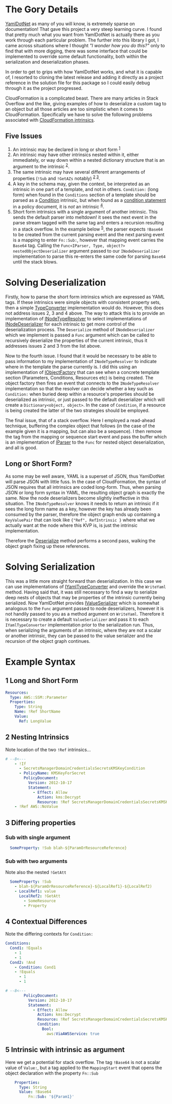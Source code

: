 # The Gory Details

[YamlDotNet](https://github.com/aaubry/YamlDotNet) as many of you will know, is extremely sparse on documentation! That gave this project a very steep learning curve. I found that pretty much what you want from YamlDotNet is actually there as you work through each particular problem. The further into this library I got, I came across situations where I thought _"I wonder how you do this?"_ only to find that with more digging, there was some interface that could be implemented to override some default functionality, both within the serialization and deserialization phases.

In order to get to grips with how YamlDotNet works, and what it is capable of, I resorted to cloning the latest release and adding it directly as a project reference in the solution file for this package so I could easily debug through it as the project progressed.

CloudFormation is a complicated beast. There are many articles in Stack Overflow and the like, giving examples of how to deserialize a custom tag to an object but all those articles are too simplistic when it comes to CloudFormation. Specifically we have to solve the following problems associated with [CloudFormation intrinsics](https://docs.aws.amazon.com/AWSCloudFormation/latest/UserGuide/intrinsic-function-reference.html).

## Five Issues

1. An intrinsic may be declared in long or short form <sup>[1](#1-long-and-short-form)</sup>
1. An intrinsic may have other intrinsics nested within it, either immediately, or way down within a nested dictionary structure that is an argument to the intrinsic <sup>[2](#2-nesting-intrinsics)</sup>.
1. The same intrinsic may have several different arrangements of properties (`!Sub` and `!GetAZs` notably) <sup>[2](#2-nesting-intrinsics) [3](#3-differing-properties)</sup>.
1. A key in the schema may, given the context, be interpreted as an intrinsic in one part of a template, and not in others. `Condition:` (long form) when found in the `Conditions` section of a template should be parsed as a [Condition](https://docs.aws.amazon.com/AWSCloudFormation/latest/UserGuide/intrinsic-function-reference-condition.html) intrinsic, but when found as a [condition statement](https://docs.aws.amazon.com/IAM/latest/UserGuide/reference_policies_elements_condition.html) in a policy document, it is _not_ an intrinsic <sup>[4](#4-contextual-differences)</sup>.
5. Short form intrinsics with a single argument of another intrinsic. This sends the default parser into meltdown! it sees the next event in the parse stream tagged with the same tag and enters a recursion resulting in a stack overflow. In the example below <sup>[5](#5-intrinsic-with-intrinsic-as-argument)</sup>, the parser expects `!Base64` to be created from the current parsing event and the next parsing event is a mapping to enter `Fn::Sub:`, however that mapping event carries the `Base64` tag. Calling the `Func<IParser, Type, object?> nestedObjectDeserializer` argument passed to our `INodeDeserializer` implementation to parse this re-enters the same code for parsing `Base64` until the stack blows.

# Solving Deserialization

Firstly, how to parse the short form intrinsics which are expressed as YAML tags. If these intrinsics were simple objects with consistent property sets, then a simple [TypeConverter](https://www.google.com/search?q=yamldotnet+type+converter) implementation would do. However, this does not address issues 2, 3 and 4 above. The way to attack this is to provide an implementation of [INodeTypeResolver](https://github.com/aaubry/YamlDotNet/blob/master/YamlDotNet/Serialization/INodeTypeResolver.cs) to select implementations of [INodeDeserializer](https://github.com/aaubry/YamlDotNet/blob/master/YamlDotNet/Serialization/INodeDeserializer.cs) for each intrinsic to get more control of the deserialization process. The `Deserialize` method of `INodeDeserializer` which we implement is passed a `Func` argument which can be called to recursively deserialize the properties of the current intrinsic, thus it addresses issues 2 and 3 from the list above.

Now to the fourth issue. I found that it would be necessary to be able to pass information to my implementation of `INodeTypeResolver` to indicate where in the template the parse currently is. I did this using an implementation of [IObjectFactory](https://github.com/aaubry/YamlDotNet/blob/master/YamlDotNet/Serialization/IObjectFactory.cs) that can see when a concrete template section (Parameters, Conditions, Resources etc) is being created. The object factory then fires an event that connects to the `INodeTypeResolver` implementation so that the resolver can decide whether a key such as `Condition:` when buried deep within a resource's properties should be deserialized as intrinsic, or just passed to the default deserializer which will create a `Dictionary<object, object>`. In the case of `Condition`, if a resource is being created the latter of the two strategies should be employed.

The final issue, that of a stack overflow. Here I employed a read-ahead technique, buffering the complex object that follows (in the case of the example given it is a mapping, but can also be a sequence). I then remove the tag from the mapping or sequence start event and pass the buffer which is an implementation of [IParser](https://github.com/aaubry/YamlDotNet/blob/master/YamlDotNet/Core/IParser.cs) to the `Func` for nested object deserialization, and all is good.

## Long or Short Form?

As some may be well aware, YAML is a superset of JSON, thus YamlDotNet will parse JSON with little fuss. In the case of CloudFormation, the syntax of JSON requires that all intrinsics are coded long-form. Thus, when parsing JSON or long form syntax in YAML, the resulting object graph is exactly the same. Now the node deserializers become slightly ineffective in this situation. The `INodeTypeResolver` knows it needs to return an intrinsic if it sees the long form name as a key, however the key has already been consumed by the parser, therefore the object graph ends up containing a `KeyValuePair` that can look like `{"Ref", RefIntrinsic }` where what we actually want at the node where this KVP is, is just the intrinsic implementation.

Therefore the [Deserialize](xref:Firefly.CloudFormationParser.TemplateObjects.Template.Deserialize(Firefly.CloudFormationParser.Serialization.Settings.IDeserializerSettings)) method performs a second pass, walking the object graph fixing up these references.


# Solving Serialization

This was a little more straight forward than deserialization. In this case we can use implementations of [IYamlTypeConverter](https://github.com/aaubry/YamlDotNet/blob/master/YamlDotNet/Serialization/IYamlTypeConverter.cs) and override the `WriteYaml` method. Having said that, it was still necessary to find a way to serialize deep nests of objects that may be properties of the intrinsic currently being serialized. Now YamlDotNet provides [IValueSerializer](https://github.com/aaubry/YamlDotNet/blob/master/YamlDotNet/Serialization/IValueSerializer.cs) which is somewhat analogous to the `Func` argument passed to node deserializers, however it is not handily passed to you as a method argument on `WriteYaml`. Therefore it is necessary to create a default `ValueSerializer` and pass it to each `IYamlTypeConverter` implementation prior to the serialization run. Thus, when serializing the arguments of an intrinsic, where they are not a scalar or another intrinsic, they can be passed to the value serializer and the recursion of the object graph continues.

# Example Syntax

## 1 Long and Short Form

```yaml
Resources:
  Type: AWS::SSM::Parameter
  Properties:
    Type: String
    Name: !Ref ShortName
    Value:
      Ref: LongValue
```

## 2 Nesting Intrinsics

Note location of the two `!Ref` intrinsics...
```yaml
# --8<---
    - !If
      - SecretsManagerDomainCredentialsSecretsKMSKeyCondition
      - PolicyName: KMSKeyForSecret
        PolicyDocument:
          Version: 2012-10-17
          Statement:
            - Effect: Allow
              Action: kms:Decrypt
              Resource: !Ref SecretsManagerDomainCredentialsSecretsKMSKey
    - !Ref AWS::NoValue
```

## 3 Differing properties

### Sub with single argument

```yaml
  SomeProperty: !Sub blah-${ParamOrResourceReference}
```
### Sub with two arguments

Note also the nested `!GetAtt`

```yaml
  SomeProperty: !Sub
    - blah-${ParamOrResourceReference}-${LocalRef1}-${LocalRef2)
    - LocalRef1: value
      LocalRef2: !GetAtt
        - SomeResource
        - Property
```

## 4 Contextual Differences

Note the differing contexts for `Condition:`

```yaml
Conditions:
  Cond1: !Equals
    - 1
    - 1
  Cond2: !And
    - Condition: Cond1
    - !Equals
      - 1
      - 1

# --8<---
        PolicyDocument:
          Version: 2012-10-17
          Statement:
            - Effect: Allow
              Action: kms:Decrypt
              Resource: !Ref SecretsManagerDomainCredentialsSecretsKMSKey
              Condition:
                Bool:
                  aws:ViaAWSService: true
```

## 5 Intrinsic with intrinsic as argument

Here we get a potential for stack overflow. The tag `!Base64` is not a scalar value of `Value:`, but a tag applied to the `MappingStart` event that opens the object declaration with the property `Fn::Sub`

```yaml
    Properties:
      Type: String
      Value: !Base64
          Fn::Sub: '${Param1}'
```
